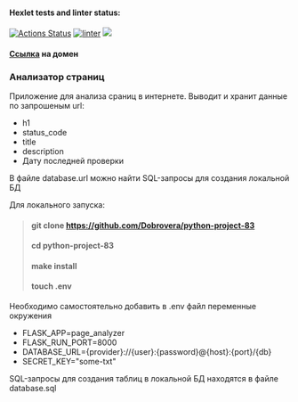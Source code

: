 #### Hexlet tests and linter status:
[![Actions Status](https://github.com/Dobrovera/python-project-83/workflows/hexlet-check/badge.svg)](https://github.com/Dobrovera/python-project-83/actions) [![linter](https://github.com/Dobrovera/python-project-83/actions/workflows/linter.yml/badge.svg)](https://github.com/Dobrovera/python-project-83/actions/workflows/linter.yml) <a href="https://codeclimate.com/github/Dobrovera/python-project-83/maintainability"><img src="https://api.codeclimate.com/v1/badges/2062294c2fbac526d5ab/maintainability" /></a>

#### [Ссылка](https://python-project-83-production-33cc.up.railway.app/) на домен

### Анализатор страниц

Приложение для анализа сраниц в интернете. Выводит и хранит данные по запрошеным url:
 + h1
 + status_code
 + title
 + description
 + Дату последней проверки

В файле database.url можно найти SQL-запросы для создания локальной БД

Для локального запуска:
> #### git clone https://github.com/Dobrovera/python-project-83
> 
> #### cd python-project-83
> 
> #### make install
> 
> #### touch .env


Необходимо самостоятельно добавить в .env файл переменные окрyжения 

+ FLASK_APP=page_analyzer 
+ FLASK_RUN_PORT=8000 
+ DATABASE_URL={provider}://{user}:{password}@{host}:{port}/{db} 
+ SECRET_KEY="some-txt"

SQL-запросы для создания таблиц в локальной БД находятся в файле database.sql